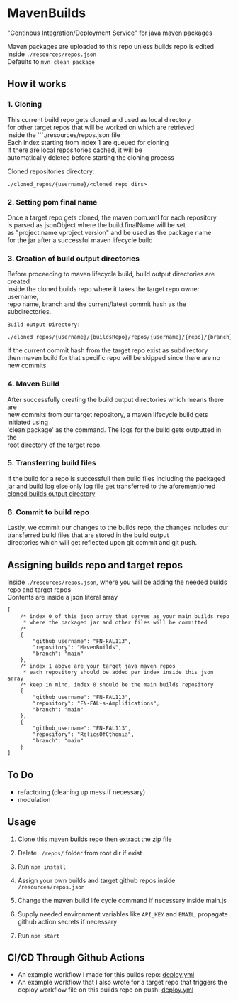 # MavenBuilds

"Continous Integration/Deployment Service" for java maven packages

Maven packages are uploaded to this repo unless builds repo is edited inside ```./resources/repos.json```<br>
Defaults to ```mvn clean package```

## How it works

### 1. Cloning
This current build repo gets cloned and used as local directory<br/>
for other target repos that will be worked on which are retrieved<br/>
inside the ```./resources/repos.json file<br/>
Each index starting from index 1 are queued for cloning<br/>
If there are local repositories cached, it will be<br/>
automatically deleted before starting the cloning process

Cloned repositories directory:

``./cloned_repos/{username}/<cloned repo dirs>``<br/>

### 2. Setting pom final name
Once a target repo gets cloned, the maven pom.xml for each repository<br/>
is parsed as jsonObject where the build.finalName will be set<br/>
as "project.name vproject.version" and be used as the package name<br/>
for the jar after a successful maven lifecycle build

### 3. Creation of build output directories
Before proceeding to maven lifecycle build, build output directories are created<br/>
inside the cloned builds repo where it takes the target repo owner username,<br/>
repo name, branch and the current/latest commit hash as the subdirectories.

<a name="builds_output_directory"></a>
```
Build output Directory:

./cloned_repos/{username}/{buildsRepo}/repos/{username}/{repo}/{branch}/{currentCommitHash}
```

If the current commit hash from the target repo exist as subdirectory<br/>
then maven build for that specific repo will be skipped since there are no new commits<br/>

### 4. Maven Build
After successfully creating the build output directories which means there are<br/>
new commits from our target repository, a maven lifecycle build gets initiated using<br/>
'clean package' as the command. The logs for the build gets outputted in the<br/>
root directory of the target repo. 

### 5. Transferring build files
If the build for a repo is successfull then build files including the packaged<br/>
jar and build log else only log file get transferred to the aforementioned [cloned builds output directory](#build_output_directory)<br/>

### 6. Commit to build repo
Lastly, we commit our changes to the builds repo, the changes includes our<br/>
transferred build files that are stored in the build output<br/>
directories which will get reflected upon git commit and git push.<br/>

## Assigning builds repo and target repos
Inside ```./resources/repos.json```, where you will be adding the needed builds repo and target repos<br/>
Contents are inside a json literal array<br/>
```
[
    /* index 0 of this json array that serves as your main builds repo
     * where the packaged jar and other files will be committed
    /* 
    {
        "github_username": "FN-FAL113",
        "repository": "MavenBuilds",
        "branch": "main"
    },
    /* index 1 above are your target java maven repos 
     * each repository should be added per index inside this json array
    /* keep in mind, index 0 should be the main builds repository
    { 
        "github_username": "FN-FAL113",
        "repository": "FN-FAL-s-Amplifications",
        "branch": "main"
    },
    {
        "github_username": "FN-FAL113",
        "repository": "RelicsOfCthonia",
        "branch": "main"
    }
]
```

## To Do
- refactoring (cleaning up mess if necessary)
- modulation

## Usage
1. Clone this maven builds repo then extract the zip file

2. Delete ```./repos/``` folder from root dir if exist
 
3. Run ```npm install```

4. Assign your own builds and target github repos inside ```/resources/repos.json```

5. Change the maven build life cycle command if necessary inside main.js

6. Supply needed environment variables like ```API_KEY``` and ```EMAIL```, propagate github action secrets if necessary<br/>

7. Run ```npm start```

## CI/CD Through Github Actions
- An example workflow I made for this builds repo: [deploy.yml](https://github.com/FN-FAL113/MavenBuilds/blob/main/.github/workflows/deploy.yml)
- An example workflow that I also wrote for a target repo that triggers the deploy workflow file on this builds repo on push: [deploy.yml](https://github.com/FN-FAL113/FN-FAL-s-Amplifications/blob/main/.github/workflows/deploy.yml)
